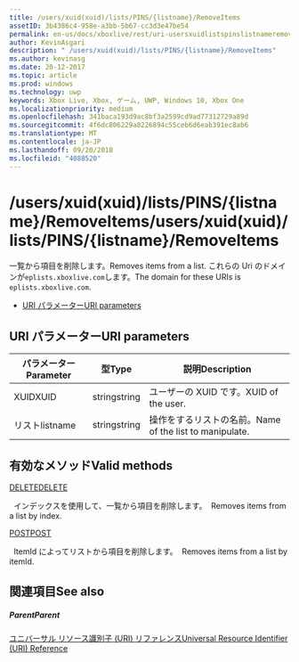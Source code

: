 ```yaml
---
title: /users/xuid(xuid)/lists/PINS/{listname}/RemoveItems
assetID: 3b4386c4-958e-a3bb-5b67-cc3d3e47be54
permalink: en-us/docs/xboxlive/rest/uri-usersxuidlistspinslistnameremoveitems.html
author: KevinAsgari
description: " /users/xuid(xuid)/lists/PINS/{listname}/RemoveItems"
ms.author: kevinasg
ms.date: 20-12-2017
ms.topic: article
ms.prod: windows
ms.technology: uwp
keywords: Xbox Live, Xbox, ゲーム, UWP, Windows 10, Xbox One
ms.localizationpriority: medium
ms.openlocfilehash: 341baca193d9ac8bf3a2599cd9ad77312729a89d
ms.sourcegitcommit: 4f6dc806229a8226894c55ceb6d6eab391ec8ab6
ms.translationtype: MT
ms.contentlocale: ja-JP
ms.lasthandoff: 09/20/2018
ms.locfileid: "4088520"
---
```

# <a name="usersxuidxuidlistspinslistnameremoveitems"></a><span data-ttu-id="85c7f-104">/users/xuid(xuid)/lists/PINS/{listname}/RemoveItems</span><span class="sxs-lookup"><span data-stu-id="85c7f-104">/users/xuid(xuid)/lists/PINS/{listname}/RemoveItems</span></span>
<span data-ttu-id="85c7f-105">一覧から項目を削除します。</span><span class="sxs-lookup"><span data-stu-id="85c7f-105">Removes items from a list.</span></span> <span data-ttu-id="85c7f-106">これらの Uri のドメインが`eplists.xboxlive.com`します。</span><span class="sxs-lookup"><span data-stu-id="85c7f-106">The domain for these URIs is `eplists.xboxlive.com`.</span></span>
 
  * [<span data-ttu-id="85c7f-107">URI パラメーター</span><span class="sxs-lookup"><span data-stu-id="85c7f-107">URI parameters</span></span>](#ID4EV)
 
<a id="ID4EV"></a>

 
## <a name="uri-parameters"></a><span data-ttu-id="85c7f-108">URI パラメーター</span><span class="sxs-lookup"><span data-stu-id="85c7f-108">URI parameters</span></span> 
 
| <span data-ttu-id="85c7f-109">パラメーター</span><span class="sxs-lookup"><span data-stu-id="85c7f-109">Parameter</span></span>| <span data-ttu-id="85c7f-110">型</span><span class="sxs-lookup"><span data-stu-id="85c7f-110">Type</span></span>| <span data-ttu-id="85c7f-111">説明</span><span class="sxs-lookup"><span data-stu-id="85c7f-111">Description</span></span>| 
| --- | --- | --- | 
| <span data-ttu-id="85c7f-112">XUID</span><span class="sxs-lookup"><span data-stu-id="85c7f-112">XUID</span></span>| <span data-ttu-id="85c7f-113">string</span><span class="sxs-lookup"><span data-stu-id="85c7f-113">string</span></span>| <span data-ttu-id="85c7f-114">ユーザーの XUID です。</span><span class="sxs-lookup"><span data-stu-id="85c7f-114">XUID of the user.</span></span>| 
| <span data-ttu-id="85c7f-115">リスト</span><span class="sxs-lookup"><span data-stu-id="85c7f-115">listname</span></span>| <span data-ttu-id="85c7f-116">string</span><span class="sxs-lookup"><span data-stu-id="85c7f-116">string</span></span>| <span data-ttu-id="85c7f-117">操作をするリストの名前。</span><span class="sxs-lookup"><span data-stu-id="85c7f-117">Name of the list to manipulate.</span></span>| 
  
<a id="ID4E5B"></a>

 
## <a name="valid-methods"></a><span data-ttu-id="85c7f-118">有効なメソッド</span><span class="sxs-lookup"><span data-stu-id="85c7f-118">Valid methods</span></span>

[<span data-ttu-id="85c7f-119">DELETE</span><span class="sxs-lookup"><span data-stu-id="85c7f-119">DELETE</span></span>](uri-usersxuidlistspinslistnameremoveitemsdelete.md)

<span data-ttu-id="85c7f-120">&nbsp;&nbsp;インデックスを使用して、一覧から項目を削除します。</span><span class="sxs-lookup"><span data-stu-id="85c7f-120">&nbsp;&nbsp;Removes items from a list by index.</span></span>

[<span data-ttu-id="85c7f-121">POST</span><span class="sxs-lookup"><span data-stu-id="85c7f-121">POST</span></span>](uri-usersxuidlistspinslistnameremoveitemspost.md)

<span data-ttu-id="85c7f-122">&nbsp;&nbsp;ItemId によってリストから項目を削除します。</span><span class="sxs-lookup"><span data-stu-id="85c7f-122">&nbsp;&nbsp;Removes items from a list by itemId.</span></span>
 
<a id="ID4ELC"></a>

 
## <a name="see-also"></a><span data-ttu-id="85c7f-123">関連項目</span><span class="sxs-lookup"><span data-stu-id="85c7f-123">See also</span></span>
 
<a id="ID4ENC"></a>

 
##### <a name="parent"></a><span data-ttu-id="85c7f-124">Parent</span><span class="sxs-lookup"><span data-stu-id="85c7f-124">Parent</span></span> 

[<span data-ttu-id="85c7f-125">ユニバーサル リソース識別子 (URI) リファレンス</span><span class="sxs-lookup"><span data-stu-id="85c7f-125">Universal Resource Identifier (URI) Reference</span></span>](../atoc-xboxlivews-reference-uris.md)

   